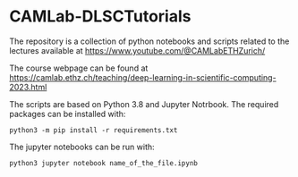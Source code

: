 # CAMLab-DLSCTutorials
The repository is a collection of python notebooks and scripts related to the lectures available at https://www.youtube.com/@CAMLabETHZurich/

The course webpage can be found at https://camlab.ethz.ch/teaching/deep-learning-in-scientific-computing-2023.html

The scripts are based on Python 3.8 and Jupyter Notrbook.
The required packages can be installed with:

    
    python3 -m pip install -r requirements.txt
    

The jupyter notebooks can be run with:

    python3 jupyter notebook name_of_the_file.ipynb
